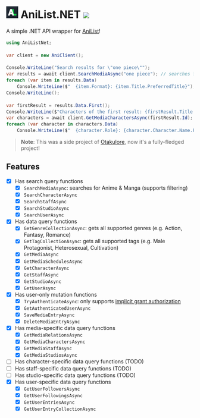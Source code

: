 # <img src=".github/icon.png" width="32"/> AniList.NET [![](https://img.shields.io/nuget/v/AniListNet?label=NuGet&logo=nuget&style=flat-square)](https://www.nuget.org/packages/AniListNet)

A simple .NET API wrapper for [AniList](https://anilist.co)!

```cs
using AniListNet;

var client = new AniClient();

Console.WriteLine("Search results for \"one piece\"");
var results = await client.SearchMediaAsync("one piece"); // searches for the term "one piece"
foreach (var item in results.Data)
    Console.WriteLine($"  {item.Format}: {item.Title.PreferredTitle}");
Console.WriteLine();

var firstResult = results.Data.First();
Console.WriteLine($"Characters of the first result: {firstResult.Title.PreferredTitle} ({firstResult.Format})");
var characters = await client.GetMediaCharactersAsync(firstResult.Id); // gets character list of the first result
foreach (var character in characters.Data)
    Console.WriteLine($"  {character.Role}: {character.Character.Name.FullName}");
```

> **Note**: This was a side project of [Otakulore](https://github.com/dentolos19/Otakulore), now it's a fully-fledged project!

## Features

- [X] Has search query functions
  - [X] `SearchMediaAsync`: searches for Anime & Manga (supports filtering)
  - [X] `SearchCharacterAsync`
  - [X] `SearchStaffAsync`
  - [X] `SearchStudioAsync`
  - [X] `SearchUserAsync`
- [X] Has data query functions
  - [X] `GetGenreCollectionAsync`: gets all supported genres (e.g. Action, Fantasy, Romance)
  - [X] `GetTagCollectionAsync`: gets all supported tags (e.g. Male Protagonist, Heterosexual, Cultivation)
  - [X] `GetMediaAsync`
  - [X] `GetMediaSchedulesAsync`
  - [X] `GetCharacterAsync`
  - [X] `GetStaffAsync`
  - [X] `GetStudioAsync`
  - [X] `GetUserAsync`
- [X] Has user-only mutation functions
  - [X] `TryAuthenticateAsync`: only supports [implicit grant authorization](https://anilist.gitbook.io/anilist-apiv2-docs/overview/oauth/implicit-grant)
  - [X] `GetAuthenticatedUserAsync`
  - [X] `SaveMediaEntryAsync`
  - [X] `DeleteMediaEntryAsync`
- [X] Has media-specific data query functions
  - [X] `GetMediaRelationsAsync`
  - [X] `GetMediaCharactersAsync`
  - [X] `GetMediaStaffAsync`
  - [X] `GetMediaStudiosAsync`
- [ ] Has character-specific data query functions (TODO)
- [ ] Has staff-specific data query functions (TODO)
- [ ] Has studio-specific data query functions (TODO)
- [X] Has user-specific data query functions
  - [X] `GetUserFollowersAsync`
  - [X] `GetUserFollowingsAsync`
  - [X] `GetUserEntriesAsync`
  - [X] `GetUserEntryCollectionAsync`